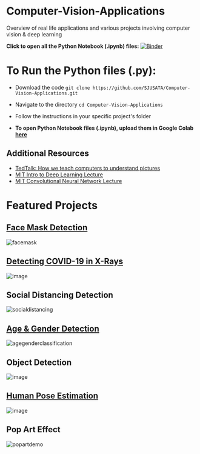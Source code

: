 # Computer-Vision-Applications
Overview of real life applications and various projects involving computer vision &amp; deep learning 

**Click to open all the Python Notebook (.ipynb) files:**
[![Binder](https://mybinder.org/badge_logo.svg)](https://mybinder.org/v2/gh/SJUSATA/Computer-Vision-Applications/HEAD)

# To Run the Python files (.py):
  - Download the code `git clone https://github.com/SJUSATA/Computer-Vision-Applications.git`

  - Navigate to the directory `cd Computer-Vision-Applications`
  
  - Follow the instructions in your specific project's folder 

  - **To open Python Notebook files (.ipynb), upload them in Google Colab [here](https://colab.research.google.com/notebooks/intro.ipynb#recent=true)**

## Additional Resources 

  - [TedTalk: How we teach computers to understand pictures](https://www.youtube.com/watch?v=40riCqvRoMs)
  - [MIT Intro to Deep Learning Lecture](https://www.youtube.com/watch?v=njKP3FqW3Sk)
  - [MIT Convolutional Neural Network Lecture](https://www.youtube.com/watch?v=iaSUYvmCekI)

# Featured Projects 

## [Face Mask Detection](https://github.com/SJUSATA/Computer-Vision-Applications/tree/main/Face%20Mask%20Detection) 
![facemask](https://user-images.githubusercontent.com/43652410/100527507-11057c80-31a1-11eb-9911-bb58f60c99a5.gif)

## [Detecting COVID-19 in X-Rays](https://github.com/SJUSATA/Computer-Vision-Applications/tree/main/COVID-19%20X-Ray%20Classification) 
![image](https://user-images.githubusercontent.com/43652410/100555202-da466980-3267-11eb-867b-87a40f70a275.png)

## Social Distancing Detection 
![socialdistancing](https://user-images.githubusercontent.com/43652410/100527521-33979580-31a1-11eb-9e30-c59deb6b955b.gif)

## [Age & Gender Detection](https://github.com/SJUSATA/Computer-Vision-Applications/tree/main/Age%20%26%20Gender%20Detection)
![agegenderclassification](https://user-images.githubusercontent.com/43652410/100788476-1eaa4480-33e3-11eb-81c7-6dde10b4491f.jpg)

## Object Detection
![image](https://user-images.githubusercontent.com/43652410/100557085-be959000-3274-11eb-849b-b61734f06e56.png)

## [Human Pose Estimation](https://github.com/SJUSATA/Computer-Vision-Applications/tree/main/Pose%20Estimation)

![image](https://user-images.githubusercontent.com/43652410/104680643-5e409d80-56be-11eb-9ff5-dd5b6f241437.png)

## Pop Art Effect
![popartdemo](https://user-images.githubusercontent.com/43652410/100557059-91e17880-3274-11eb-9c9b-d56a55900d1d.png)
